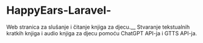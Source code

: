 # HappyEars-Laravel-
Web stranica za slušanje i čitanje knjiga za djecu.__
Stvaranje tekstualnih kratkih knjiga i audio knjiga za djecu pomoću ChatGPT API-ja i GTTS API-ja.
